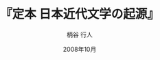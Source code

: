---
title: "『定本 日本近代文学の起源』"
description: "明治二十年代文学における「近代」「文学」「作家」「自己」「表現」という近代文学の装置それ自体を再吟味した論考を全面改稿した決定版。文学が成立して思考の枠組みになる過程を精神史として描き、「起源」を考察しつつ「終焉」の地平までを視野に収めた古典的名著。"
date: 2008年10月
draft: false
hideToc: false
enableToc: true
enableTocContent: false
author: "柄谷 行人"
tags: 
- 日本文化
- 近代文学
category: 
- 
series:
- 岩波書店
- 早稲田大学必修基礎演習テキスト100(2020年度)
image: images/feature2/content.png
---